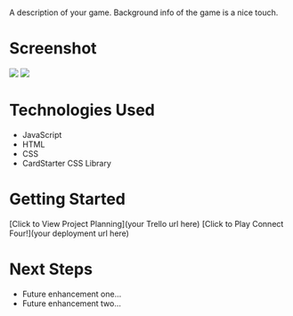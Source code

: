 # <Soccer Team Tracker>
A description of your game. Background info of the game is a nice touch.

# Screenshot

<img src="url to your image on imgur">
<img src="url to your image on imgur">

# Technologies Used

- JavaScript
- HTML
- CSS
- CardStarter CSS Library

# Getting Started

[Click to View Project Planning](your Trello url here)
[Click to Play Connect Four!](your deployment url here)

# Next Steps

- Future enhancement one...
- Future enhancement two... 
